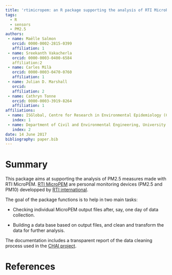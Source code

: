 ```yaml
---
title: 'rtimicropem: an R package supporting the analysis of RTI MicroPEM output files'
tags:
  - R
  - sensors
  - PM2.5
authors:
 - name: Maëlle Salmon
   orcid: 0000-0002-2815-0399
   affiliation: 1
 - name: Sreekanth Vakacherla
   orcid: 0000-0003-0400-6584
   affiliation:2
 - name: Carles Milà
   orcid: 0000-0003-0470-0760
   affiliation: 1
 - name: Julian D. Marshall
   orcid: 
   affiliation: 2
 - name: Cathryn Tonne
   orcid: 0000-0003-3919-8264
   affiliation: 1
affiliations:
 - name: ISGlobal, Centre for Research in Environmental Epidemiology (CREAL), Universitat Pompeu Fabra, CIBER Epidemiología y Salud Pública, Barcelona, Spain.
   index: 1
 - name: Department of Civil and Environmental Engineering, University of Washington, Seattle, WA, USA
   index: 2
date: 14 June 2017
bibliography: paper.bib
---
```


# Summary

This package aims at supporting the analysis of PM2.5 measures made with RTI MicroPEM. [RTI MicroPEM](https://www.rti.org/sites/default/files/brochures/rti_micropem.pdf) are personal monitoring devices (PM2.5 and PM10) developped by [RTI international](https://www.rti.org/).

The goal of the package functions is to help in two main tasks:

-   Checking individual MicroPEM output files after, say, one day of data collection.

-   Building a data base based on output files, and clean and transform the data for further analysis.

The documentation includes a transparent report of the data cleaning process used in the [CHAI project](http://www.chaiproject.org/).
# References
